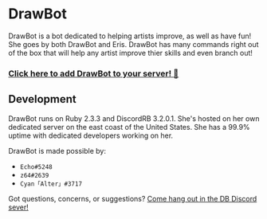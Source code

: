 # DrawBot

DrawBot is a bot dedicated to helping artists improve, as well as have fun!  
She goes by both DrawBot and Eris. DrawBot has many commands right out of the box that will help any artist improve thier skills and even branch out!

### **[Click here to add DrawBot to your server! :art:](https://discordapp.com/oauth2/authorize?client_id=186636037001445377&scope=bot&permissions=8192)**

## Development

DrawBot runs on Ruby 2.3.3 and DiscordRB 3.2.0.1.
She's hosted on her own dedicated server on the east coast of the United States. She has a 99.9% uptime with dedicated developers working on her.
  
DrawBot is made possible by:

- `Echo#5248`
- `z64#2639`
- `Cyan「Alter」#3717`

Got questions, concerns, or suggestions? [Come hang out in the DB Discord sever!](https://discord.gg/u3a2Ck9)





